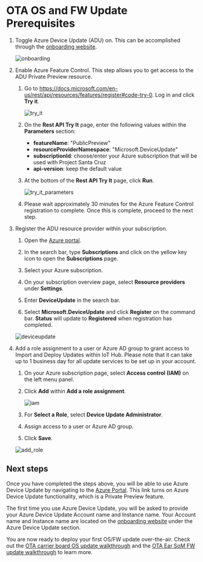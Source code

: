 # OTA OS and FW Update Prerequisites

1. Toggle Azure Device Update (ADU) on. This can be accomplished through the [onboarding website](https://github.com/microsoft/Project-Santa-Cruz-Private-Preview/blob/main/user-guides/getting_started/azure-subscription-onboarding.md).

    ![onboarding](https://github.com/microsoft/Project-Santa-Cruz-Private-Preview/blob/main/user-guides/getting_started/getting_started_images/onboarding_dps_adu.png)

1. Enable Azure Feature Control. This step allows you to get access to the ADU Private Preview resource.

    1. Go to https://docs.microsoft.com/en-us/rest/api/resources/features/register#code-try-0. Log in and click **Try it**.

        ![try_it](https://github.com/microsoft/Project-Santa-Cruz-Preview/blob/main/user-guides/updating/images/prereqs_try_it.png)

    1. On the **Rest API Try It** page, enter the following values within the **Parameters** section:
        - **featureName**: "PublicPreview"  
        - **resourceProviderNamespace**: "Microsoft.DeviceUpdate"  
        - **subscriptionId**: choose/enter your Azure subscription that will be used with Project Santa Cruz  
        - **api-version**: keep the default value

    1. At the bottom of the **Rest API Try It** page, click **Run**.

        ![try_it_parameters](https://github.com/microsoft/Project-Santa-Cruz-Preview/blob/main/user-guides/updating/images/prereqs_try_it_parameters.png)
    
    1. Please wait approximately 30 minutes for the Azure Feature Control registration to complete. Once this is complete, proceed to the next step.

1. Register the ADU resource provider within your subscription.

    1. Open the [Azure portal](https://ms.portal.azure.com/#home).

    1. In the search bar, type **Subscriptions** and click on the yellow key icon to open the **Subscriptions** page.

    1. Select your Azure subscription.

    1. On your subscription overview page, select **Resource providers** under **Settings**.

    1. Enter **DeviceUpdate** in the search bar.

    1. Select **Microsoft.DeviceUpdate** and click **Register** on the command bar. **Status** will update to **Registered** when registration has completed.  

    ![deviceupdate](https://github.com/microsoft/Project-Santa-Cruz-Preview/blob/main/user-guides/updating/images/prereqs_deviceupdate.png)

1. Add a role assignment to a user or Azure AD group to grant access to Import and Deploy Updates within IoT Hub. Please note that it can take up to 1 business day for all update services to be set up in your account.

    1. On your Azure subscription page, select **Access control (IAM)** on the left menu panel.

    1. Click **Add** within **Add a role assignment**.

        ![iam](https://github.com/microsoft/Project-Santa-Cruz-Preview/blob/main/user-guides/updating/images/prereqs_iam.png)

    1. For **Select a Role**, select **Device Update Administrator**.

    1. Assign access to a user or Azure AD group.

    1. Click **Save**.

    ![add_role](https://github.com/microsoft/Project-Santa-Cruz-Preview/blob/main/user-guides/updating/images/prereqs_add_role.png)

## Next steps

Once you have completed the steps above, you will be able to use Azure Device Update by navigating to the [Azure Portal](https://portal.azure.com/?feature.canmodifystamps=true&Microsoft_Azure_Iothub=aduprod). This link turns on Azure Device Update functionality, which is a Private Preview feature.

The first time you use Azure Device Update, you will be asked to provide your Azure Device Update Account name and Instance name. Your Account name and Instance name are located on the [onboarding website](https://aka.ms/projectsantacruz) under the Azure Device Update section.

You are now ready to deploy your first OS/FW update over-the-air. Check out the [OTA carrier board OS update walkthrough](https://github.com/microsoft/Project-Santa-Cruz-Private-Preview/blob/main/user-guides/updating/ota_update.md) and the [OTA Ear SoM FW update walkthrough](https://github.com/microsoft/Project-Santa-Cruz-Private-Preview/blob/main/user-guides/updating/ear_som_firmware.md) to learn more.
